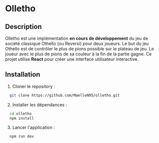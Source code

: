 # Olletho

## Description

Olletho est une implémentation **en cours de développement** du jeu de société classique Othello (ou Reversi) pour deux joueurs. Le but du jeu Othello est de contrôler le plus de pions possible sur le plateau de jeu. Le joueur avec le plus de pions de sa couleur à la fin de la partie gagne. 
Ce projet utilise **React** pour créer une interface utilisateur interactive.

## Installation

1. Cloner le repository :
```bash
  git clone https://github.com/MaelleN95/olletho.git
```

2. Installer les dépendances :

```bash
  cd olletho
  npm install
```

3. Lancer l'application :

```bash
  npm run dev
```
